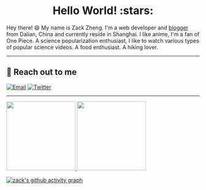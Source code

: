 <h1 align="center">Hello World! :stars: </h1>


<!-- <img align='right' src='https://user-images.githubusercontent.com/18522167/180609440-aee8efa0-d6eb-4f4a-b551-de00ae291b97.png' width='300"'> -->


Hey there! :smile: My name is Zack Zheng. I'm a web developer and [blogger](https://zack-xy.github.io/knownNet/) from Dalian, China and currently reside in Shanghai. I like anime, I'm a fan of One Piece. A science popularization enthusiast, I like to watch various types of popular science videos. A food enthusiast. A hiking lover.
<br/>


<!-- ## 💻 Projects -->

<!-- <table>
  <thead align="center">
    <tr style="background-color:#B3DEE5">
      <th>Project</th>
      <th>Summary</th>
      <th>Technology</th>
    </tr>
  </thead>
  <tbody align="left">
    <tr>
      <th>
        <a href="https://github.com/zack-xy/vue3-bms" target="_blank">
        vue3-bms</a>
      </th>
      <th style="color: #FFA101">Background management system(Front End)</th>
      <th>
        <img src="https://img.shields.io/badge/TypeScript-007ACC?style=flat&amp;logo=typescript&amp;logoColor=white" alt="badge">
        <img src="https://img.shields.io/badge/JavaScript-F7DF1E?style=flat&amp;logo=javascript&amp;logoColor=black" alt="badge">
        <img src="https://img.shields.io/badge/Vue3-35495E?style=flat&amp;logo=Vue.js&amp;logoColor=4FC08" alt="badge">
      </th>
    </tr>
    <tr>
      <th>
        <a href="https://github.com/zack-xy/vue3-bms-server" target="_blank">
        vue3-bms-server</a>
      </th>
      <th style="color: #FFA101">Background management system(Backend)</th>
      <th>
        <img src="https://img.shields.io/badge/JavaScript-F7DF1E?style=flat&amp;logo=javascript&amp;logoColor=black" alt="badge">
        <img src="https://img.shields.io/badge/MongoDB-47A248?style=flat&amp;logo=MongoDB&amp;logoColor=white" alt="badge">
        <img src="https://img.shields.io/badge/Koa2-33333D?style=flat" alt="badge">
      </th>
    </tr>
    <tr>
      <th>
        <a href="https://github.com/zack-xy/vue-bms" target="_blank">
        vue-bms</a>
      </th>
      <th style="color: #FFA101">Background management system(Front End)</th>
      <th>
        <img src="https://img.shields.io/badge/JavaScript-F7DF1E?style=flat&amp;logo=javascript&amp;logoColor=black" alt="badge">
        <img src="https://img.shields.io/badge/Sass-CC6699?style=flat&amp;logo=Sass&amp;logoColor=white" alt="badge">
        <img src="https://img.shields.io/badge/Vue2-35495E?style=flat&amp;logo=Vue.js&amp;logoColor=4FC08" alt="badge">
      </th>
    </tr>
    <tr>
      <th>
        <a href="https://github.com/zack-xy/o-bricks" target="_blank">
        o-bricks</a>
      </th>
      <th style="color: #FFA101">Micro projects, demos, examples, code snippets</th>
      <th>
        <img src="https://img.shields.io/badge/JavaScript-F7DF1E?style=flat&amp;logo=javascript&amp;logoColor=black" alt="badge">
        <img src="https://img.shields.io/badge/Vue2-35495E?style=flat&amp;logo=Vue.js&amp;logoColor=4FC08" alt="badge">
        <img src="https://img.shields.io/badge/Koa2-33333D?style=flat" alt="badge">
      </th>
    </tr>
    <tr>
      <th>
        <a href="https://github.com/zack-xy/knownNet" target="_blank">
        knownNet</a>
      </th>
      <th style="color: #FFA101">My blog and notes</th>
      <th>
        <img src="https://img.shields.io/badge/HTML5-E34F26?style=flat&amp;logo=HTML5&amp;logoColor=white" alt="badge">
        <img src="https://img.shields.io/badge/CSS3-1572B6?style=flat&amp;logo=CSS3&amp;logoColor=white" alt="badge">
        <img src="https://img.shields.io/badge/Git-F05032?style=flat&amp;logo=Git&amp;logoColor=white" alt="badge">
        <img src="https://img.shields.io/badge/Node.js-43853D?style=flat&amp;logo=node.js&amp;logoColor=white" alt="badge">
        <img src="https://img.shields.io/badge/JavaScript-F7DF1E?style=flat&amp;logo=javascript&amp;logoColor=black" alt="badge">
        <img src="https://img.shields.io/badge/Vue2-35495E?style=flat&amp;logo=Vue.js&amp;logoColor=4FC08" alt="badge">
        <img src="https://img.shields.io/badge/Linux-FCC624?style=flat&amp;logo=Linux&amp;logoColor=black" alt="badge">
        <img src="https://img.shields.io/badge/Koa2-33333D?style=flat" alt="badge">
        <img src="https://img.shields.io/badge/Xmind-EA0000?style=flat" alt="badge">
      </th>
    </tr>
  </tbody>
</table> -->

<hr/>

## 👋 Reach out to me 
  [![Email](https://img.shields.io/badge/-Email-EA4335?style=flat&labelColor=EA4335&logo=Gmail&logoColor=white)](mailto:zack_zhengxiyun@163.com)
  [![Twitter](https://img.shields.io/badge/-Twitter-1ca0f1?style=flat&labelColor=1ca0f1&logo=twitter&logoColor=white&link=https://twitter.com/brennankbrown)](https://twitter.com/zackzheng94)
  
<hr/>
<p>
<a href="https://github.com/zack-xy">
  <img height="180em" src="https://github-readme-stats.vercel.app/api?username=zack-xy&theme=buefy&show_icons=true" />
  <img height="180em" src="https://github-readme-stats.vercel.app/api/top-langs/?username=zack-xy&theme=buefy&layout=compact" />
</a>
</p>
<p>

[![zack's github activity graph](https://github-readme-activity-graph.vercel.app/graph?username=zack-xy&bg_color=ffffff&color=765005&line=09a7d3&point=f47a75&area=true&hide_border=true)](https://github.com/zack-xy/zack-xy)

</p>
